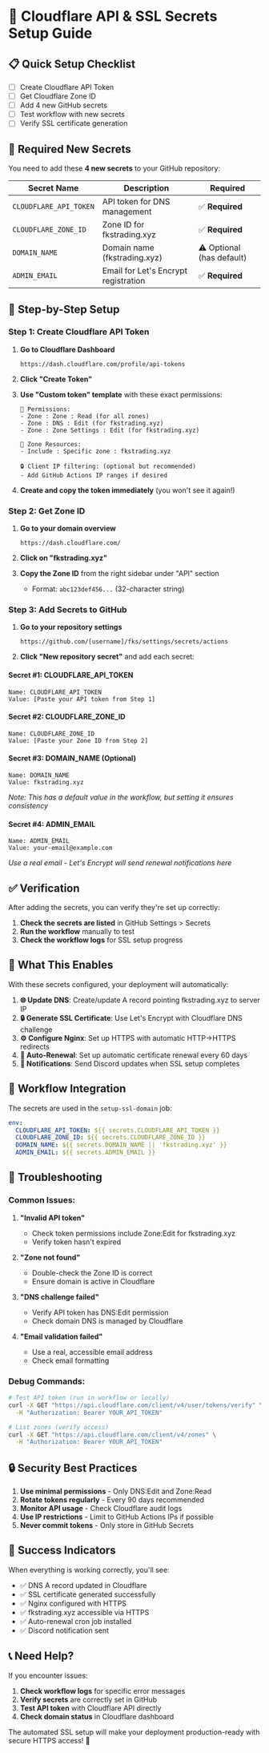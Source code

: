# 🔐 Cloudflare API & SSL Secrets Setup Guide

## 📋 Quick Setup Checklist

- [ ] Create Cloudflare API Token
- [ ] Get Cloudflare Zone ID
- [ ] Add 4 new GitHub secrets
- [ ] Test workflow with new secrets
- [ ] Verify SSL certificate generation

## 🔑 Required New Secrets

You need to add these **4 new secrets** to your GitHub repository:

| Secret Name | Description | Required |
|-------------|-------------|----------|
| `CLOUDFLARE_API_TOKEN` | API token for DNS management | ✅ **Required** |
| `CLOUDFLARE_ZONE_ID` | Zone ID for fkstrading.xyz | ✅ **Required** |
| `DOMAIN_NAME` | Domain name (fkstrading.xyz) | ⚠️ Optional (has default) |
| `ADMIN_EMAIL` | Email for Let's Encrypt registration | ✅ **Required** |

## 🎯 Step-by-Step Setup

### Step 1: Create Cloudflare API Token

1. **Go to Cloudflare Dashboard**
   ```
   https://dash.cloudflare.com/profile/api-tokens
   ```

2. **Click "Create Token"**

3. **Use "Custom token" template** with these exact permissions:
   ```
   🔧 Permissions:
   - Zone : Zone : Read (for all zones)
   - Zone : DNS : Edit (for fkstrading.xyz)
   - Zone : Zone Settings : Edit (for fkstrading.xyz)
   
   🎯 Zone Resources:
   - Include : Specific zone : fkstrading.xyz
   
   🔒 Client IP filtering: (optional but recommended)
   - Add GitHub Actions IP ranges if desired
   ```

4. **Create and copy the token immediately** (you won't see it again!)

### Step 2: Get Zone ID

1. **Go to your domain overview**
   ```
   https://dash.cloudflare.com/
   ```

2. **Click on "fkstrading.xyz"**

3. **Copy the Zone ID** from the right sidebar under "API" section
   - Format: `abc123def456...` (32-character string)

### Step 3: Add Secrets to GitHub

1. **Go to your repository settings**
   ```
   https://github.com/[username]/fks/settings/secrets/actions
   ```

2. **Click "New repository secret"** and add each secret:

#### Secret #1: CLOUDFLARE_API_TOKEN
```
Name: CLOUDFLARE_API_TOKEN
Value: [Paste your API token from Step 1]
```

#### Secret #2: CLOUDFLARE_ZONE_ID
```
Name: CLOUDFLARE_ZONE_ID
Value: [Paste your Zone ID from Step 2]
```

#### Secret #3: DOMAIN_NAME (Optional)
```
Name: DOMAIN_NAME
Value: fkstrading.xyz
```
*Note: This has a default value in the workflow, but setting it ensures consistency*

#### Secret #4: ADMIN_EMAIL
```
Name: ADMIN_EMAIL
Value: your-email@example.com
```
*Use a real email - Let's Encrypt will send renewal notifications here*

## ✅ Verification

After adding the secrets, you can verify they're set up correctly:

1. **Check the secrets are listed** in GitHub Settings > Secrets
2. **Run the workflow** manually to test
3. **Check the workflow logs** for SSL setup progress

## 🚀 What This Enables

With these secrets configured, your deployment will automatically:

1. **🌐 Update DNS**: Create/update A record pointing fkstrading.xyz to server IP
2. **🔒 Generate SSL Certificate**: Use Let's Encrypt with Cloudflare DNS challenge
3. **⚙️ Configure Nginx**: Set up HTTPS with automatic HTTP→HTTPS redirects
4. **🔄 Auto-Renewal**: Set up automatic certificate renewal every 60 days
5. **📢 Notifications**: Send Discord updates when SSL setup completes

## 🔧 Workflow Integration

The secrets are used in the `setup-ssl-domain` job:

```yaml
env:
  CLOUDFLARE_API_TOKEN: ${{ secrets.CLOUDFLARE_API_TOKEN }}
  CLOUDFLARE_ZONE_ID: ${{ secrets.CLOUDFLARE_ZONE_ID }}
  DOMAIN_NAME: ${{ secrets.DOMAIN_NAME || 'fkstrading.xyz' }}
  ADMIN_EMAIL: ${{ secrets.ADMIN_EMAIL }}
```

## 🚨 Troubleshooting

### Common Issues:

1. **"Invalid API token"**
   - Check token permissions include Zone:Edit for fkstrading.xyz
   - Verify token hasn't expired

2. **"Zone not found"** 
   - Double-check the Zone ID is correct
   - Ensure domain is active in Cloudflare

3. **"DNS challenge failed"**
   - Verify API token has DNS:Edit permission
   - Check domain DNS is managed by Cloudflare

4. **"Email validation failed"**
   - Use a real, accessible email address
   - Check email formatting

### Debug Commands:

```bash
# Test API token (run in workflow or locally)
curl -X GET "https://api.cloudflare.com/client/v4/user/tokens/verify" \
  -H "Authorization: Bearer YOUR_API_TOKEN"

# List zones (verify access)
curl -X GET "https://api.cloudflare.com/client/v4/zones" \
  -H "Authorization: Bearer YOUR_API_TOKEN"
```

## 🔒 Security Best Practices

1. **Use minimal permissions** - Only DNS:Edit and Zone:Read
2. **Rotate tokens regularly** - Every 90 days recommended
3. **Monitor API usage** - Check Cloudflare audit logs
4. **Use IP restrictions** - Limit to GitHub Actions IPs if possible
5. **Never commit tokens** - Only store in GitHub Secrets

## 🎉 Success Indicators

When everything is working correctly, you'll see:

- ✅ DNS A record updated in Cloudflare
- ✅ SSL certificate generated successfully  
- ✅ Nginx configured with HTTPS
- ✅ fkstrading.xyz accessible via HTTPS
- ✅ Auto-renewal cron job installed
- ✅ Discord notification sent

## 📞 Need Help?

If you encounter issues:

1. **Check workflow logs** for specific error messages
2. **Verify secrets** are correctly set in GitHub
3. **Test API token** with Cloudflare API directly
4. **Check domain status** in Cloudflare dashboard

The automated SSL setup will make your deployment production-ready with secure HTTPS access! 🚀
